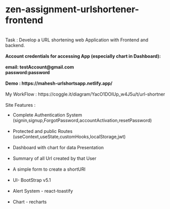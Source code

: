 # zen-assignment-urlshortener-frontend

<br>
Task : Develop a URL shortening web Application with Frontend and backend.
<br><br>
<strong>Account credentials for accessing App (especially chart in Dashboard):  
<br><br>
email: testAccount@gmail.com<br>
password:password<br>
  </strong>
<br>
<strong>Demo : https://mahesh-urlshortsapp.netlify.app/</strong>
<br>
<br>
My WorkFlow : https://coggle.it/diagram/YacO1DOIUp_w4J5u/t/url-shortner
<br>
<br>
Site Features : 
<br>
<ul>
<li>Complete Authentication System (signin,signup,ForgotPassword,accountActivation,resetPassword)</li><br>
<li>Protected and public Routes (useContext,useState,customHooks,localStorage,jwt)</li><br>
<li>Dashboard with chart for data Presentation</li><br>
<li>Summary of all Url created by that User</li><br>
<li>A simple form to create a shortURl</li><br>
<li>UI- BootStrap v5.1</li><br>
<li>Alert System - react-toastify</li><br>
<li>Chart - recharts</li><br>
</ul>
<br>
<br>
